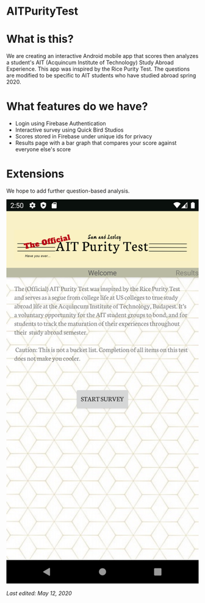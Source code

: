 # AITPurityTest

# What is this?

We are creating an interactive Android mobile app that scores then analyzes a student's AIT (Acquincum Institute of Technology) Study Abroad Experience. This app was inspired by the Rice Purity Test. The questions are modified to be specific to AIT students who have studied abroad spring 2020.

# What features do we have?

- Login using Firebase Authentication 
- Interactive survey using Quick Bird Studios
- Scores stored in Firebase under unique ids for privacy
- Results page with a bar graph that compares your score against everyone else's score 

# Extensions

We hope to add further question-based analysis.

![Image of MVP](mvp_screenshot.png)

_Last edited: May 12, 2020_
